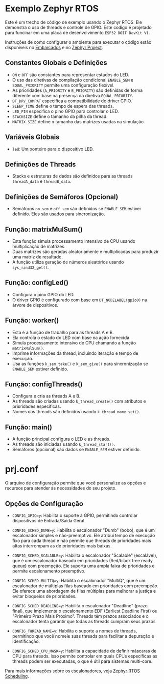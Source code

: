 # Exemplo Zephyr RTOS

Este é um trecho de código de exemplo usando o Zephyr RTOS. Ele demonstra o uso de threads e controle de GPIO.
Este codigo é projetado para funcinar em uma placa de desenvolvimento `ESP32 DOIT DevKit V1`.

Instruções de como configurar o ambiente para executar o código estão disponíveis no [Embarcados](https://embarcados.com.br/zephyr-rtos-no-esp32-primeiros-passos/) e no [Zephyr Project](https://docs.zephyrproject.org/latest/getting_started/index.html).


## Constantes Globais e Definições

- `ON` e `OFF` são constantes para representar estados do LED.
- O uso das diretivas de compilação condicional `ENABLE_SEM` e `EQUAL_PRIORITY` permite uma configuração flexível.
- As prioridades (`A_PRIORITY` e `B_PRIORITY`) são definidas de forma diferente com base na presença da diretiva `EQUAL_PRIORITY`.
- `DT_DRV_COMPAT` especifica a compatibilidade do driver GPIO.
- `SLEEP_TIME` define o tempo de espera das threads.
- `LED_PIN` especifica o pino GPIO para controlar o LED.
- `STACKSIZE` define o tamanho da pilha da thread.
- `MATRIX_SIZE` define o tamanho das matrizes usadas na simulação.

## Variáveis Globais

- `led`: Um ponteiro para o dispositivo LED.

## Definições de Threads

- Stacks e estruturas de dados são definidos para as threads `threadA_data` e `threadB_data`.

## Definições de Semáforos (Opcional)

- Semáforos `on_sem` e `off_sem` são definidos se `ENABLE_SEM` estiver definido. Eles são usados para sincronização.

## Função: matrixMulSum()

- Esta função simula processamento intensivo de CPU usando multiplicação de matrizes.
- Duas matrizes são geradas aleatoriamente e multiplicadas para produzir uma matriz de resultado.
- A função utiliza geração de números aleatórios usando `sys_rand32_get()`.

## Função: configLed()

- Configura o pino GPIO do LED.
- O driver GPIO é configurado com base em `DT_NODELABEL(gpio0)` na árvore de dispositivos.

## Função: worker()

- Esta é a função de trabalho para as threads A e B.
- Ela controla o estado do LED com base na ação fornecida.
- Simula processamento intensivo de CPU chamando a função `matrixMulSum()`.
- Imprime informações da thread, incluindo iteração e tempo de execução.
- Usa as funções `k_sem_take()` e `k_sem_give()` para sincronização se `ENABLE_SEM` estiver definido.

## Função: configThreads()

- Configura e cria as threads A e B.
- As threads são criadas usando `k_thread_create()` com atributos e prioridades específicas.
- Nomes das threads são definidos usando `k_thread_name_set()`.

## Função: main()

- A função principal configura o LED e as threads.
- As threads são iniciadas usando `k_thread_start()`.
- Semáforos (opcional) são dados se `ENABLE_SEM` estiver definido.


# prj.conf

O arquivo de configuração permite que você personalize as opções e recursos para atender às necessidades do seu projeto.

## Opções de Configuração

- `CONFIG_GPIO=y`: Habilita o suporte à GPIO, permitindo controlar dispositivos de Entrada/Saída Geral.

- `CONFIG_SCHED_DUMB=y`: Habilita o escalonador "Dumb" (bobo), que é um escalonador simples e não-preemptivo. Ele atribui tempo de execução fixo para cada thread e não permite que threads de prioridades mais altas interrompam as de prioridades mais baixas.

- `CONFIG_SCHED_SCALABLE=y`: Habilita o escalonador "Scalable" (escalável), que é um escalonador baseado em prioridades (Red/black tree ready queue) com preempção. Ele suporta uma ampla faixa de prioridades e permite escalonamento preemptivo. 

- `CONFIG_SCHED_MULTIQ=y`: Habilita o escalonador "MultiQ", que é um escalonador de múltiplas filas baseado em prioridades com preempção. Ele oferece uma abordagem de filas múltiplas para melhorar a justiça e evitar bloqueios de prioridades.

- `CONFIG_SCHED_DEADLINE=y`: Habilita o escalonador "Deadline" (prazo final), que implementa o escalonamento EDF (Earliest Deadline First) ou "Primeiro Prazo Mais Próximo". Threads têm prazos associados e o escalonador tenta garantir que todas as threads cumpram seus prazos.

- `CONFIG_THREAD_NAME=y`: Habilita o suporte a nomes de threads, permitindo que você nomeie suas threads para facilitar a depuração e identificação.

- `CONFIG_SCHED_CPU_MASK=y`: Habilita a capacidade de definir máscaras de CPU para threads. Isso permite controlar em quais CPUs específicas as threads podem ser executadas, o que é útil para sistemas multi-core.

Para mais informações sobre os escalonadores, veja [Zephyr RTOS Scheduling](https://docs.zephyrproject.org/latest/kernel/services/scheduling/index.html). 
